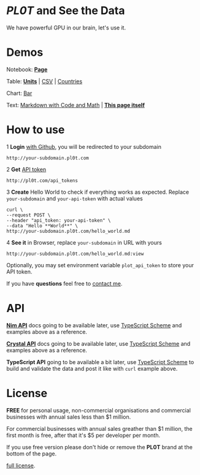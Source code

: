 # *PL0T* and **See the Data**

We have powerful GPU in our brain, let's use it.

# Demos

Notebook:
  **[Page](http://files.pl0t.com/view/samples/page/page.yml:view)**

Table:
  **[Units](http://files.pl0t.com/view/samples/table/units.yml:view)** |
  [CSV](http://files.pl0t.com/view/samples/table/units.csv:view) |
  [Countries](http://files.pl0t.com/view/samples/table/countries.yml:view)

Chart:
  [Bar](http://files.pl0t.com/view/samples/chart/bar.yml:view)

Text:
  [Markdown with Code and Math](http://files.pl0t.com/view/samples/text/text.md:view) |
  **[This page itself](http://files.pl0t.com/view/samples/text/pl0t.md:view)**

# How to use

1 **Login** [with Github](http://pl0t.com/login), you will be redirected to your subdomain

    http://your-subdomain.pl0t.com

2 **Get** [API token](http://pl0t.com/api_tokens)

    http://pl0t.com/api_tokens

3 **Create** Hello World to check if everything works as expected. Replace `your-subdomain`
and `your-api-token` with actual values

    curl \
    --request POST \
    --header "api_token: your-api-token" \
    --data "Hello **World**" \
    http://your-subdomain.pl0t.com/hello_world.md

4 **See it** in Browser, replace `your-subdomain` in URL with yours

    http://your-subdomain.pl0t.com/hello_world.md:view

Optionally, you may set environment variable `plot_api_token` to store your API token.

If you have **questions** feel free to [contact me](https://github.com/al6x/pl0t/issues).

# API

**[Nim API](https://github.com/al6x/pl0t/tree/main/api/nim)** docs going to be available later, use
[TypeScript Scheme](https://github.com/al6x/pl0t/blob/main/files/view/schema/blocks.ts) and
examples above as a reference.

**[Crystal API](https://github.com/al6x/pl0t/tree/main/api/crystal)** docs going to be available later, use
[TypeScript Scheme](https://github.com/al6x/pl0t/blob/main/files/view/schema/blocks.ts) and
examples above as a reference.

**TypeScript API** going to be available a bit later, use
[TypeScript Scheme](https://github.com/al6x/pl0t/blob/main/files/view/schema/blocks.ts)
to build and validate the data and post it like with `curl` example above.


# License

**FREE** for personal usage, non-commercial organisations and commercial businesses with annual
sales less than $1 million.

For commercial businesses with annual sales greather than $1 million, the first month is free,
after that it's $5 per developer per month.

If you use free version please don't hide or remove the **PL0T** brand at the bottom of the page.

[full license](https://github.com/al6x/pl0t/tree/main/license).